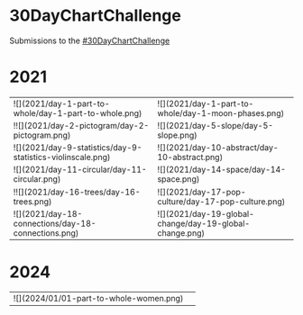 
# 30DayChartChallenge

<!-- badges: start -->
<!-- badges: end -->

Submissions to the [#30DayChartChallenge](https://github.com/Z3tt/30DayChartChallenge_2021)

# 2021
<table>
    <tr>
        <td>![](2021/day-1-part-to-whole/day-1-part-to-whole.png)</td>
        <td>![](2021/day-1-part-to-whole/day-1-moon-phases.png)</td>
    </tr>
    <tr>
        <td>!![](2021/day-2-pictogram/day-2-pictogram.png)</td>
        <td>![](2021/day-5-slope/day-5-slope.png)</td>
    </tr>
    <tr>
        <td>![](2021/day-9-statistics/day-9-statistics-violinscale.png)</td>
        <td>![](2021/day-10-abstract/day-10-abstract.png)</td>
    </tr>
    <tr>
        <td>![](2021/day-11-circular/day-11-circular.png)</td>
        <td>![](2021/day-14-space/day-14-space.png)</td>
    </tr>
    <tr>
        <td>!![](2021/day-16-trees/day-16-trees.png)</td>
        <td>![](2021/day-17-pop-culture/day-17-pop-culture.png)</td>
    </tr>
    <tr>
        <td>![](2021/day-18-connections/day-18-connections.png)</td>
        <td>![](2021/day-19-global-change/day-19-global-change.png)</td>
    </tr>
</table>

# 2024  
<table>
    <tr>
        <td>![](2024/01/01-part-to-whole-women.png)</td>
        <td></td>
    </tr>
</table>
  

  